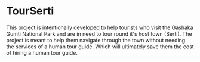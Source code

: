 # TourSerti
This project is intentionally developed to help tourists who visit the Gashaka Gumti National Park and are in need to tour round it's host town (Serti). The project is meant to help them navigate through the town without needing the services of a human tour guide. Which will ultimately save them the cost of hiring a human tour guide.
